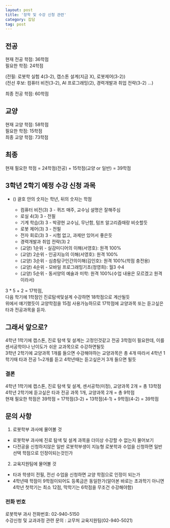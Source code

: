 ```yaml
---
layout: post
title: '장학 및 수강 신청 관련'
category: 잡담
tag: post
---
```

## 전공
현재 전공 학점: 36학점  
필요한 학점: 24학점  


(전필: 로봇학 실험 4(3-2), 캡스톤 설계(지금 X), 로봇제어(3-2))  
(전선 후보: 컴퓨터 비전(3-2), AI 프로그래밍(2), 경력개발과 취업 전략(3-2) ...)  

최종 전공 학점: 60학점

## 교양
현재 교양 학점: 58학점  
필요한 학점: 15학점  
최종 교양 학점: 73학점  

## 최종
현재 필요한 학점 = 24학점(전공) + 15학점(교양 or 일반) = 39학점

## 3학년 2학기 예정 수강 신청 과목
* () 괄호 안의 숫자는 학년, 뒤의 숫자는 학점  

  + 컴퓨터 비전(3) 3 - 퀴즈 매주, 교수님 설명은 잘해주심
  + 로실 4(3) 3 - 전필
  + 기계 학습(3) 3 - 박광현 교수님, 무난함, 텀프 알고리즘때랑 비슷할듯
  + 로봇 제어(3) 3 - 전필
  + 전자 회로(3) 3 - 시험 없고, 과제만 있어서 좋은듯
  + 경력개발과 취업 전략(3) 2
  + (교양) 1순위 - 실감미디어의 이해(서영호): 원격 100%
  + (교양) 2순위 - 인공지능의 이해(서영호): 원격 100%
  + (교양) 3순위 - 심층탐구인간의이해(김인호): 원격 100%(학점 충전용)
  + (교양) 4순위 - 모바일 프로그래밍기초(정영희): 월3 수4
  + (교양) 5순위 - 동서양의 예술과 미학: 원격 100%(수업 내용은 모르겠고 원격이라서)

3 * 5 + 2 = 17학점,  
다음 학기에 1학점인 진로탐색및설계 수강하면 18학점으로 계산될듯  
위에서 얘기했듯이 교양학점을 15점 사용가능하므로 17학점에 교양과목 또는 듣고싶은 타과 전공과목을 듣자.

## 그래서 앞으로?
4학년 1학기에 캡스톤, 진로 탐색 및 설계는 고정인것같고 전공 3학점이 필요한데, 이를 센서공학이나 난이도가 쉬운 교과목으로 수강하면될듯  
3학년 2학기에 교양과목 1개를 들으면 수강해야하는 교양과목은 총 4개 따라서 4학년 1학기때 타과 전공 1~2개를 듣고 4학년때는 듣고싶은거 3개 들으면 될듯

### 결론   
4학년 1학기에 캡스톤, 진로 탐색 및 설계, 센서공학(미정), 교양과목 2개 = 총 13학점  
4학년 2학기에 듣고싶은 타과 전공 과목 1개, 교양과목 2개 = 총 9학점  
현재 필요한 학점은 39학점 = 17학점(3-2) + 13학점(4-1) + 9학점(4-2) = 39학점



## 문의 사항

1. 로봇학부 과사에 물어볼 것
  * 로봇학부 과사에 진로 탐색 및 설계 과목을 더이상 수강할 수 없는지 물어보기
  * 다전공을 신청하지않은 일반 로봇학부생이 지능형 로봇학과 수업을 신청하면 일반선택 학점으로 인정이되는것인가

2. 교육지원팀에 물어볼 것
  * 타과 학생이 전필, 전선 수업을 신청하면 교양 학점으로 인정이 되는가
  * 4학년때 학점이 9학점이되어도 등록금은 동일한가(알아본 바로는 초과학기 아니면 4학년 첫학기는 최소 12점, 막학기는 6학점을 무조건 수강해야함)





### 전화 번호
로봇학부 과사 전화번호: 02-940-5150  
수강신청 및 교과과정 관련 문의 : 교무처 교육지원팀(02-940-5021)

